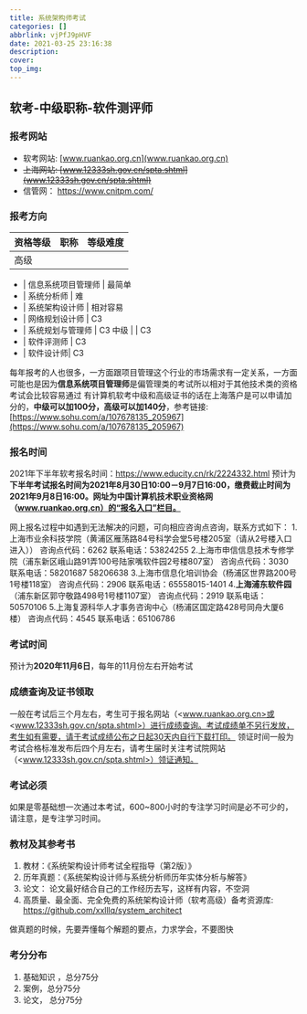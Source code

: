 ```yaml
---
title: 系统架构师考试
categories: []
abbrlink: vjPfJ9pHVF
date: 2021-03-25 23:16:38
description:
cover:
top_img:
---
```



## 软考-中级职称-软件测评师

### 报考网站

- 软考网站: [www.ruankao.org.cn](www.ruankao.org.cn)
- ~~上海网站: [www.12333sh.gov.cn/spta.shtml](www.12333sh.gov.cn/spta.shtml)~~
- 信管网： <https://www.cnitpm.com/>

### 报考方向

资格等级 | 职称  | 等级难度
---------|----------|---------
 高级 |  |

- | 信息系统项目管理师 | 最简单
- | 系统分析师 | 难
- | 系统架构设计师  | 相对容易
- | 网络规划设计师  | C3
- | 系统规划与管理师    | C3
中级 |  | C3
- | 软件评测师 | C3
- | 软件设计师| C3

每年报考的人也很多，一方面跟项目管理这个行业的市场需求有一定关系，一方面可能也是因为**信息系统项目管理师**是偏管理类的考试所以相对于其他技术类的资格考试会比较容易通过
有计算机软考中级和高级证书的话在上海落户是可以申请加分的，**中级可以加100分，高级可以加140分**，参考链接:[https://www.sohu.com/a/107678135_205967](https://www.sohu.com/a/107678135_205967)

### 报名时间

2021年下半年软考报名时间：<https://www.educity.cn/rk/2224332.html> 预计为**下半年考试报名时间为2021年8月30日10:00－9月7日16:00，缴费截止时间为2021年9月8日16:00。网址为中国计算机技术职业资格网（www.ruankao.org.cn）的“报名入口”栏目。**

网上报名过程中如遇到无法解决的问题，可向相应咨询点咨询，联系方式如下：
 1.上海市业余科技学院（黄浦区雁荡路84号科学会堂5号楼205室（请从2号楼入口进入）） 咨询点代码：6262 联系电话：53824255
 2.上海市申信信息技术专修学院（浦东新区峨山路91弄100号陆家嘴软件园2号楼807室） 咨询点代码：3030 联系电话：58201687 58206638
 3.上海市信息化培训协会（杨浦区世界路200号1号楼118室） 咨询点代码：2906 联系电话：65558015-1401
 4.**上海浦东软件园**（浦东新区郭守敬路498号1号楼1107室） 咨询点代码：2919 联系电话：50570106
 5.上海复源科华人才事务咨询中心（杨浦区国定路428号同舟大厦6楼） 咨询点代码：4545 联系电话：65106786

### 考试时间

预计为**2020年11月6日**，每年的11月份左右开始考试

### 成绩查询及证书领取

一般在考试后三个月左右，考生可于报名网站（<www.ruankao.org.cn>或<www.12333sh.gov.cn/spta.shtml>）进行成绩查询。考试成绩单不另行发放，考生如有需要，请于考试成绩公布之日起30天内自行下载打印。
领证时间一般为考试合格标准发布后四个月左右，请考生届时关注考试院网站（<www.12333sh.gov.cn/spta.shtml>）领证通知。

### 考试必须

如果是零基础想一次通过本考试，600~800小时的专注学习时间是必不可少的，请注意，是专注学习时间。

### 教材及其参考书

1. 教材：《系统架构设计师考试全程指导（第2版）》
2. 历年真题：《系统架构设计师与系统分析师历年实体分析与解答》
3. 论文： 论文最好结合自己的工作经历去写，这样有内容，不空洞
4. 高质量、最全面、完全免费的系统架构设计师（软考高级）备考资源库: <https://github.com/xxlllq/system_architect>

做真题的时候，先要弄懂每个解题的要点，力求学会，不要图快

### 考分分布

1. 基础知识 ，总分75分
2. 案例，总分75分
3. 论文， 总分75分
